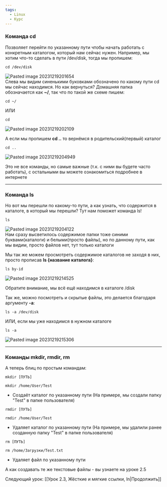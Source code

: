 ```yaml
---
tags:
  - Linux
  - Курс
---
```

### Команда cd
 Позволяет перейти по указанному пути чтобы начать работать с конкретным каталогом, который нам сейчас нужен. Например, мы хотим что-то сделать в пути /dev/disk, тогда мы пропишем:
```
cd /dev/disk 
```
![Pasted image 20231219201654](https://github.com/NyashMan/LinuxBaseCourse/assets/1348639/b3545c06-297d-4ef1-b6ed-9b17b026ca69)  
Слева мы видим синенькими буковками обозначено по какому пути cd мы сейчас находимся. Но как вернуться? Домашняя папка обозначается как **~/**, так что по такой же схеме пишем:

```
cd ~/
```
ИЛИ
```
cd
```
![Pasted image 20231219202109](https://github.com/NyashMan/LinuxBaseCourse/assets/1348639/907b1187-0e71-4315-bd24-42c6c0a42680)  

А если мы пропишем **cd ..** то вернёмся в родительский(первый) каталог
```
cd ..
```
![Pasted image 20231219204949](https://github.com/NyashMan/LinuxBaseCourse/assets/1348639/b19acd82-f3fd-4bc6-8883-b69e52548626)

Это не все команды, но самые важные (т.к. с ними вы будете часто работать), с остальными вы можете ознакомиться подробнее в интернете

---
### Команда ls
 Но вот мы перешли по какому-то пути, а как узнать, что содержится в каталоге, в который мы перешли? Тут нам поможет команда ls!
```
ls
```
![Pasted image 20231219204122](https://github.com/NyashMan/LinuxBaseCourse/assets/1348639/493aa2fb-af45-407f-b444-002d63fda30e)  
 Нам сразу высветилось содержимое папки тоже синими буквами(каталоги) и белыми(просто файлы), но по данному пути, как мы видим, просто файлов нет, тут только каталоги

Мы так же можем просмотреть содержимое каталогов не заходя в них, просто прописав **ls {название каталога}**:
```
ls by-id
```
![Pasted image 20231219214525](https://github.com/NyashMan/LinuxBaseCourse/assets/1348639/66dc95c3-2e5b-47af-b8e7-0bea36c5187b)

Обратите внимание, мы всё ещё находимся в каталоге /disk

Так же, можно посмотреть и скрытые файлы, это делается благодаря аргументу **-a**:
```
ls -a /dev/disk
```
ИЛИ, если мы уже находимся в нужном каталоге
```
ls -a
```
![Pasted image 20231219215306](https://github.com/NyashMan/LinuxBaseCourse/assets/1348639/12960e8d-f986-419f-98b2-0e46d39f365b)  

---
### Команды mkdir, rmdir, rm
А теперь блиц по простым командам:
```
mkdir [ПУТЬ]
```
```
mkdir /home/User/Test
```
- Создаёт каталог по указанному пути (На примере, мы создали папку "Test" в папке пользователя)

```
rmdir [ПУТЬ]
```
```
rmdir /home/User/Test
```
- Удаляет каталог по указанному пути (На примере, мы удалили ранее созданную папку "Test" в папке пользователя)

```
rm [ПУТЬ]
```
```
rm /home/Загрузки/Test.txt
```
- Удаляет файл по указанному пути

А как создавать те же текстовые файлы - вы узнаете на уроке 2.5

Следующий урок: [[Урок 2.3, Жёсткие и мягкие ссылки, ln|Продолжить]]
